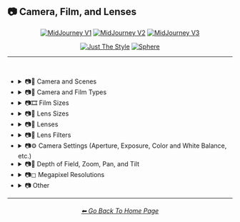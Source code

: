<h2>📷 Camera, Film, and Lenses</h2>

<div align="center">

[<img src="https://github.com/willwulfken/MidJourney-Styles-and-Keywords-Reference-Light/blob/main/Images/Repo_Parts/WEBP/Buttons/Version_Buttons/button_version_MJV1_inactive.webp?raw=true" alt="MidJourney V1" height="64" />](https://github.com/willwulfken/MidJourney-Styles-and-Keywords-Reference-Light/blob/main/Pages/MJ_V1/Style_Pages/Sphere/Camera.md)
[<img src="https://github.com/willwulfken/MidJourney-Styles-and-Keywords-Reference-Light/blob/main/Images/Repo_Parts/WEBP/Buttons/Version_Buttons/button_version_MJV2_inactive.webp?raw=true" alt="MidJourney V2" height="64" />](https://github.com/willwulfken/MidJourney-Styles-and-Keywords-Reference-Light/blob/main/Pages/MJ_V2/Style_Pages/Sphere/Camera.md)
[<img src="https://github.com/willwulfken/MidJourney-Styles-and-Keywords-Reference-Light/blob/main/Images/Repo_Parts/WEBP/Buttons/Version_Buttons/button_version_MJV3_active.webp?raw=true" alt="MidJourney V3" height="64" />](https://github.com/willwulfken/MidJourney-Styles-and-Keywords-Reference-Light/blob/main/Pages/MJ_V3/Style_Pages/Sphere/Camera.md)

[<img src="https://github.com/willwulfken/MidJourney-Styles-and-Keywords-Reference-Light/blob/main/Images/Repo_Parts/WEBP/Buttons/Image_Type_Buttons/button_just_the_style_inactive.webp?raw=true" alt="Just The Style" width="140.5" />](https://github.com/willwulfken/MidJourney-Styles-and-Keywords-Reference-Light/blob/main/Pages/MJ_V3/Style_Pages/Just_The_Style/Camera.md)
[<img src="https://github.com/willwulfken/MidJourney-Styles-and-Keywords-Reference-Light/blob/main/Images/Repo_Parts/WEBP/Buttons/Image_Type_Buttons/button_sphere_active.webp?raw=true" alt="Sphere" width="140.5" />](https://github.com/willwulfken/MidJourney-Styles-and-Keywords-Reference-Light/blob/main/Pages/MJ_V3/Style_Pages/Sphere/Camera.md)

</div>

<hr>
<br>


- <details><summary>📷🌇 Camera and Scenes</summary><p><div align="center">

	| Scene |
	| :-: |
	| <img src="https://github.com/willwulfken/MidJourney-Styles-and-Keywords-Reference-Light/blob/main/Images/MJ_V3/MidJourney_Styles_(sphere)/Wave_13/sphere_Scene.webp?raw=true" width="256" /> |
	
	<br>

	| Photography | Filmic | Cinematic |
	| :-: | :-: | :-: |
	| <img src="https://github.com/willwulfken/MidJourney-Styles-and-Keywords-Reference-Light/blob/main/Images/MJ_V3/MidJourney_Styles_(sphere)/Camera/sphere_Photography.webp?raw=true" width="256" /> | <img src="https://github.com/willwulfken/MidJourney-Styles-and-Keywords-Reference-Light/blob/main/Images/MJ_V3/MidJourney_Styles_(sphere)/Camera/sphere_Filmic.webp?raw=true" width="256" /> | <img src="https://github.com/willwulfken/MidJourney-Styles-and-Keywords-Reference-Light/blob/main/Images/MJ_V3/MidJourney_Styles_(sphere)/Camera/sphere_Cinematic.webp?raw=true" width="256" /> | 
	
	<br>
	
	| Dramatic | Glamor Shot |
	| :-: | :-: |
	| <img src="https://github.com/willwulfken/MidJourney-Styles-and-Keywords-Reference-Light/blob/main/Images/MJ_V3/MidJourney_Styles_(sphere)/Camera/sphere_Dramatic.webp?raw=true" width="256" /> | <img src="https://github.com/willwulfken/MidJourney-Styles-and-Keywords-Reference-Light/blob/main/Images/MJ_V3/MidJourney_Styles_(sphere)/Camera/sphere_Glamor_Shot.webp?raw=true" width="256" /> |

	<br>

	| Golden Hour | Blue Hour |
	| :-: | :-: |
	| <img src="https://github.com/willwulfken/MidJourney-Styles-and-Keywords-Reference-Light/blob/main/Images/MJ_V3/MidJourney_Styles_(sphere)/Camera/sphere_Golden_Hour.webp?raw=true" width="256" /> | <img src="https://github.com/willwulfken/MidJourney-Styles-and-Keywords-Reference-Light/blob/main/Images/MJ_V3/MidJourney_Styles_(sphere)/Wave_12/sphere_Blue_Hour.webp?raw=true" width="256" /> |
	
	<br>
	
	| Award Winning Photography | Establishing Shot | Nightography |
	| :-: | :-: | :-: |
	| <img src="https://github.com/willwulfken/MidJourney-Styles-and-Keywords-Reference-Light/blob/main/Images/MJ_V3/MidJourney_Styles_(sphere)/Wave_9/sphere_Award_Winning_Photography.webp?raw=true" width="256" /> | <img src="https://github.com/willwulfken/MidJourney-Styles-and-Keywords-Reference-Light/blob/main/Images/MJ_V3/MidJourney_Styles_(sphere)/Wave_10/sphere_Establishing_Shot.webp?raw=true" width="256" /> | <img src="https://github.com/willwulfken/MidJourney-Styles-and-Keywords-Reference-Light/blob/main/Images/MJ_V3/MidJourney_Styles_(sphere)/Wave_10/sphere_Nightography.webp?raw=true" width="256" /> |

	<br>

	| Photoshoot | Portrait | Cinematic Haze |
	| :-: | :-: | :-: |
	| <img src="https://github.com/willwulfken/MidJourney-Styles-and-Keywords-Reference-Light/blob/main/Images/MJ_V3/MidJourney_Styles_(sphere)/Camera/sphere_Photoshoot.webp?raw=true" width="256" /> | <img src="https://github.com/willwulfken/MidJourney-Styles-and-Keywords-Reference-Light/blob/main/Images/MJ_V3/MidJourney_Styles_(sphere)/Camera/sphere_Portrait.webp?raw=true" width="256" /> | <img src="https://github.com/willwulfken/MidJourney-Styles-and-Keywords-Reference-Light/blob/main/Images/MJ_V3/MidJourney_Styles_(sphere)/Wave_11/sphere_Cinematic_Haze.webp?raw=true" width="256" /> |

	<br>
	
	| Subject |
	| :-: |
	| <img src="https://github.com/willwulfken/MidJourney-Styles-and-Keywords-Reference-Light/blob/main/Images/MJ_V3/MidJourney_Styles_(sphere)/Wave_14/sphere_Subject.webp?raw=true" width="256" /> |
	
	<br>
	
	| Pose | Gesture | Profile |
	| :-: | :-: | :-: |
	| <img src="https://github.com/willwulfken/MidJourney-Styles-and-Keywords-Reference-Light/blob/main/Images/MJ_V3/MidJourney_Styles_(sphere)/Wave_14/sphere_Pose.webp?raw=true" width="256" /> | <img src="https://github.com/willwulfken/MidJourney-Styles-and-Keywords-Reference-Light/blob/main/Images/MJ_V3/MidJourney_Styles_(sphere)/Wave_14/sphere_Gesture.webp?raw=true" width="256" /> | <img src="https://github.com/willwulfken/MidJourney-Styles-and-Keywords-Reference-Light/blob/main/Images/MJ_V3/MidJourney_Styles_(sphere)/Wave_14/sphere_Profile.webp?raw=true" width="256" /> |

	<br>
	
	| High-Speed Photograph | Time-Lapse | Motion Capture |
	| :-: | :-: | :-: |
	| <img src="https://github.com/willwulfken/MidJourney-Styles-and-Keywords-Reference-Light/blob/main/Images/MJ_V3/MidJourney_Styles_(sphere)/Camera/sphere_High-Speed_Photograph.webp?raw=true" width="256" /> | <img src="https://github.com/willwulfken/MidJourney-Styles-and-Keywords-Reference-Light/blob/main/Images/MJ_V3/MidJourney_Styles_(sphere)/Camera/sphere_Time-Lapse.webp?raw=true" width="256" /> | <img src="https://github.com/willwulfken/MidJourney-Styles-and-Keywords-Reference-Light/blob/main/Images/MJ_V3/MidJourney_Styles_(sphere)/Camera/sphere_Motion_Capture.webp?raw=true" width="256" /> |

	<br>
	
	| Claymation | Video Frame Capture |
	| :-: | :-: |
	| <img src="https://github.com/willwulfken/MidJourney-Styles-and-Keywords-Reference-Light/blob/main/Images/MJ_V3/MidJourney_Styles_(sphere)/Wave_9/sphere_Claymation.webp?raw=true" width="256" /> | <img src="https://github.com/willwulfken/MidJourney-Styles-and-Keywords-Reference-Light/blob/main/Images/MJ_V3/MidJourney_Styles_(sphere)/Wave_10/sphere_Video_Frame_Capture.webp?raw=true" width="256" /> |

	<br>

	| Stop Motion | Stop-motion Animation Frame |
	| :-: | :-: |
	| <img src="https://github.com/willwulfken/MidJourney-Styles-and-Keywords-Reference-Light/blob/main/Images/MJ_V3/MidJourney_Styles_(sphere)/Miscellaneous/sphere_Stop_Motion.webp?raw=true" width="256" /> | <img src="https://github.com/willwulfken/MidJourney-Styles-and-Keywords-Reference-Light/blob/main/Images/MJ_V3/MidJourney_Styles_(sphere)/Wave_10/sphere_Stop-motion_Animation_Frame.webp?raw=true" width="256" /> |

	<br>

	| Color Grading | Bokeh | Film Grain |
	| :-: | :-: | :-: |
	| <img src="https://github.com/willwulfken/MidJourney-Styles-and-Keywords-Reference-Light/blob/main/Images/MJ_V3/MidJourney_Styles_(sphere)/Camera/sphere_Color_Grading.webp?raw=true" width="256" /> | <img src="https://github.com/willwulfken/MidJourney-Styles-and-Keywords-Reference-Light/blob/main/Images/MJ_V3/MidJourney_Styles_(sphere)/Camera/sphere_Bokeh.webp?raw=true" width="256" /> | <img src="https://github.com/willwulfken/MidJourney-Styles-and-Keywords-Reference-Light/blob/main/Images/MJ_V3/MidJourney_Styles_(sphere)/Camera/sphere_Film_Grain.webp?raw=true" width="256" /> |
	
	<br>
	
	| Surveillance | Surveillance Footage |
	| :-: | :-: |
	| <img src="https://github.com/willwulfken/MidJourney-Styles-and-Keywords-Reference-Light/blob/main/Images/MJ_V3/MidJourney_Styles_(sphere)/Wave_12/sphere_Surveillance.webp?raw=true" width="256" /> | <img src="https://github.com/willwulfken/MidJourney-Styles-and-Keywords-Reference-Light/blob/main/Images/MJ_V3/MidJourney_Styles_(sphere)/Wave_12/sphere_Surveillance_Footage.webp?raw=true" width="256" /> |
	
	<br>
	
	| Security Footage | CCTV |
	| :-: | :-: |
	| <img src="https://github.com/willwulfken/MidJourney-Styles-and-Keywords-Reference-Light/blob/main/Images/MJ_V3/MidJourney_Styles_(sphere)/Wave_12/sphere_Security_Footage.webp?raw=true" width="256" /> | <img src="https://github.com/willwulfken/MidJourney-Styles-and-Keywords-Reference-Light/blob/main/Images/MJ_V3/MidJourney_Styles_(sphere)/Wave_12/sphere_CCTV.webp?raw=true" width="256" /> |

	<br>

	| Dashcam-Footage | Satellite Imagery | Paparazzi Photography |
	| :-: | :-: | :-: |
	| <img src="https://github.com/willwulfken/MidJourney-Styles-and-Keywords-Reference-Light/blob/main/Images/MJ_V3/MidJourney_Styles_(sphere)/Camera/sphere_Dashcam-Footage.webp?raw=true" width="256" /> | <img src="https://github.com/willwulfken/MidJourney-Styles-and-Keywords-Reference-Light/blob/main/Images/MJ_V3/MidJourney_Styles_(sphere)/Camera/sphere_Satellite_Imagery.webp?raw=true" width="256" /> | <img src="https://github.com/willwulfken/MidJourney-Styles-and-Keywords-Reference-Light/blob/main/Images/MJ_V3/MidJourney_Styles_(sphere)/Camera/sphere_Paparazzi_Photography.webp?raw=true" width="256" /> |
	
	<br>

	| Underwater Photography | Wildlife Photography | National Geographic Photo |
	| :-: | :-: | :-: |
	| <img src="https://github.com/willwulfken/MidJourney-Styles-and-Keywords-Reference-Light/blob/main/Images/MJ_V3/MidJourney_Styles_(sphere)/Wave_9/sphere_Underwater_Photography.webp?raw=true" width="256" /> | <img src="https://github.com/willwulfken/MidJourney-Styles-and-Keywords-Reference-Light/blob/main/Images/MJ_V3/MidJourney_Styles_(sphere)/Camera/sphere_Wildlife_Photography.webp?raw=true" width="256" /> | <img src="https://github.com/willwulfken/MidJourney-Styles-and-Keywords-Reference-Light/blob/main/Images/MJ_V3/MidJourney_Styles_(sphere)/Camera/sphere_National_Geographic_Photo.webp?raw=true" width="256" /> |

	<br>
	
	| Editorial Photography | Associated Press Photo | Photojournalism |
	| :-: | :-: | :-: |
	| <img src="https://github.com/willwulfken/MidJourney-Styles-and-Keywords-Reference-Light/blob/main/Images/MJ_V3/MidJourney_Styles_(sphere)/Camera/sphere_Editorial_Photography.webp?raw=true" width="256" /> | <img src="https://github.com/willwulfken/MidJourney-Styles-and-Keywords-Reference-Light/blob/main/Images/MJ_V3/MidJourney_Styles_(sphere)/Camera/sphere_Associated_Press_Photo.webp?raw=true" width="256" /> | <img src="https://github.com/willwulfken/MidJourney-Styles-and-Keywords-Reference-Light/blob/main/Images/MJ_V3/MidJourney_Styles_(sphere)/Camera/sphere_Photojournalism.webp?raw=true" width="256" /> |

	<br>

	| Action Scene | War Photography |
	| :-: | :-: |
	| <img src="https://github.com/willwulfken/MidJourney-Styles-and-Keywords-Reference-Light/blob/main/Images/MJ_V3/MidJourney_Styles_(sphere)/Wave_9/sphere_Action_Scene.webp?raw=true" width="256" /> | <img src="https://github.com/willwulfken/MidJourney-Styles-and-Keywords-Reference-Light/blob/main/Images/MJ_V3/MidJourney_Styles_(sphere)/Camera/sphere_War_Photography.webp?raw=true" width="256" /> |

	</div></p></details>


- <details><summary>📷🌇 Camera and Film Types</summary><p><div align="center">

	| Camcorder Effect | DSLR | Night Vision |
	| :-: | :-: | :-: |
	| <img src="https://github.com/willwulfken/MidJourney-Styles-and-Keywords-Reference-Light/blob/main/Images/MJ_V3/MidJourney_Styles_(sphere)/Camera/sphere_Camcorder_Effect.webp?raw=true" width="256" /> | <img src="https://github.com/willwulfken/MidJourney-Styles-and-Keywords-Reference-Light/blob/main/Images/MJ_V3/MidJourney_Styles_(sphere)/Camera/sphere_DSLR.webp?raw=true" width="256" /> | <img src="https://github.com/willwulfken/MidJourney-Styles-and-Keywords-Reference-Light/blob/main/Images/MJ_V3/MidJourney_Styles_(sphere)/Camera/sphere_Night_Vision.webp?raw=true" width="256" /> |
	
	<br>

	| Drone Photography | GoPro Video | Unregistered Hypercam 2 |
	| :-: | :-: | :-: |
	| <img src="https://github.com/willwulfken/MidJourney-Styles-and-Keywords-Reference-Light/blob/main/Images/MJ_V3/MidJourney_Styles_(sphere)/Wave_9/sphere_Drone_Photography.webp?raw=true" width="256" /> | <img src="https://github.com/willwulfken/MidJourney-Styles-and-Keywords-Reference-Light/blob/main/Images/MJ_V3/MidJourney_Styles_(sphere)/Wave_9/sphere_GoPro_Video.webp?raw=true" width="256" /> | <img src="https://github.com/willwulfken/MidJourney-Styles-and-Keywords-Reference-Light/blob/main/Images/MJ_V3/MidJourney_Styles_(sphere)/Wave_11/sphere_Unregistered_Hypercam_2.webp?raw=true" width="256" /> |

	<br>
	
	| Hyperspectral Imaging | Multispectral Imaging | Schlieren |
	| :-: | :-: | :-: |
	| <img src="https://github.com/willwulfken/MidJourney-Styles-and-Keywords-Reference-Light/blob/main/Images/MJ_V3/MidJourney_Styles_(sphere)/Camera/sphere_Hyperspectral_Imaging.webp?raw=true" width="256" /> | <img src="https://github.com/willwulfken/MidJourney-Styles-and-Keywords-Reference-Light/blob/main/Images/MJ_V3/MidJourney_Styles_(sphere)/Camera/sphere_Multispectral_Imaging.webp?raw=true" width="256" /> | <img src="https://github.com/willwulfken/MidJourney-Styles-and-Keywords-Reference-Light/blob/main/Images/MJ_V3/MidJourney_Styles_(sphere)/Camera/sphere_Schlieren.webp?raw=true" width="256" /> |
	
	<br>
	
	| Disposable Camera | Disposable Camera Photo |
	| :-: | :-: |
	| <img src="https://github.com/willwulfken/MidJourney-Styles-and-Keywords-Reference-Light/blob/main/Images/MJ_V3/MidJourney_Styles_(sphere)/Wave_12/sphere_Disposable_Camera.webp?raw=true" width="256" /> | <img src="https://github.com/willwulfken/MidJourney-Styles-and-Keywords-Reference-Light/blob/main/Images/MJ_V3/MidJourney_Styles_(sphere)/Wave_12/sphere_Disposable_Camera_Photo.webp?raw=true" width="256" /> |

	<br>
	
	| Polaroid |
	| :-: |
	| <img src="https://github.com/willwulfken/MidJourney-Styles-and-Keywords-Reference-Light/blob/main/Images/MJ_V3/MidJourney_Styles_(sphere)/Camera/sphere_Polaroid.webp?raw=true" width="256" /> |
	
	<br>
	
	| Ektachrome | Fujifilm Superia | Instax |
	| :-: | :-: | :-: |
	| <img src="https://github.com/willwulfken/MidJourney-Styles-and-Keywords-Reference-Light/blob/main/Images/MJ_V3/MidJourney_Styles_(sphere)/Camera/sphere_Ektachrome.webp?raw=true" width="256" /> | <img src="https://github.com/willwulfken/MidJourney-Styles-and-Keywords-Reference-Light/blob/main/Images/MJ_V3/MidJourney_Styles_(sphere)/Camera/sphere_Fujifilm_Superia.webp?raw=true" width="256" /> | <img src="https://github.com/willwulfken/MidJourney-Styles-and-Keywords-Reference-Light/blob/main/Images/MJ_V3/MidJourney_Styles_(sphere)/Camera/sphere_Instax.webp?raw=true" width="256" /> |

	<br>
	
	| Kodak Ektar | Kodak Gold 200 | Kodak Portra |
	| :-: | :-: | :-: |
	| <img src="https://github.com/willwulfken/MidJourney-Styles-and-Keywords-Reference-Light/blob/main/Images/MJ_V3/MidJourney_Styles_(sphere)/Camera/sphere_Kodak_Ektar.webp?raw=true" width="256" /> | <img src="https://github.com/willwulfken/MidJourney-Styles-and-Keywords-Reference-Light/blob/main/Images/MJ_V3/MidJourney_Styles_(sphere)/Camera/sphere_Kodak_Gold_200.webp?raw=true" width="256" /> | <img src="https://github.com/willwulfken/MidJourney-Styles-and-Keywords-Reference-Light/blob/main/Images/MJ_V3/MidJourney_Styles_(sphere)/Camera/sphere_Kodak_Portra.webp?raw=true" width="256" /> |
	
	<br>
	
	| Nikon D750 | Provia | Velvia |
	| :-: | :-: | :-: |
	| <img src="https://github.com/willwulfken/MidJourney-Styles-and-Keywords-Reference-Light/blob/main/Images/MJ_V3/MidJourney_Styles_(sphere)/Camera/sphere_Nikon_D750.webp?raw=true" width="256" /> | <img src="https://github.com/willwulfken/MidJourney-Styles-and-Keywords-Reference-Light/blob/main/Images/MJ_V3/MidJourney_Styles_(sphere)/Camera/sphere_Provia.webp?raw=true" width="256" /> | <img src="https://github.com/willwulfken/MidJourney-Styles-and-Keywords-Reference-Light/blob/main/Images/MJ_V3/MidJourney_Styles_(sphere)/Camera/sphere_Velvia.webp?raw=true" width="256" /> |
	
	<br>
	
	| Lomo | Pinhole Photography | CinemaScope |
	| :-: | :-: | :-: |
	| <img src="https://github.com/willwulfken/MidJourney-Styles-and-Keywords-Reference-Light/blob/main/Images/MJ_V3/MidJourney_Styles_(sphere)/Camera/sphere_Lomo.webp?raw=true" width="256" /> | <img src="https://github.com/willwulfken/MidJourney-Styles-and-Keywords-Reference-Light/blob/main/Images/MJ_V3/MidJourney_Styles_(sphere)/Camera/sphere_Pinhole_Photography.webp?raw=true" width="256" /> | <img src="https://github.com/willwulfken/MidJourney-Styles-and-Keywords-Reference-Light/blob/main/Images/MJ_V3/MidJourney_Styles_(sphere)/Camera/sphere_CinemaScope.webp?raw=true" width="256" /> |

	<br>
	
	| Tri-X 400 TX | Ilford HP5 | Photogram |
	| :-: | :-: | :-: |
	| <img src="https://github.com/willwulfken/MidJourney-Styles-and-Keywords-Reference-Light/blob/main/Images/MJ_V3/MidJourney_Styles_(sphere)/Camera/sphere_Tri-X_400_TX.webp?raw=true" width="256" /> | <img src="https://github.com/willwulfken/MidJourney-Styles-and-Keywords-Reference-Light/blob/main/Images/MJ_V3/MidJourney_Styles_(sphere)/Camera/sphere_Ilford_HP5.webp?raw=true" width="256" /> | <img src="https://github.com/willwulfken/MidJourney-Styles-and-Keywords-Reference-Light/blob/main/Images/MJ_V3/MidJourney_Styles_(sphere)/Camera/sphere_Photogram.webp?raw=true" width="256" /> |
	
	<br>

	| VistaVision | Technirama |
	| :-: | :-: |
	| <img src="https://github.com/willwulfken/MidJourney-Styles-and-Keywords-Reference-Light/blob/main/Images/MJ_V3/MidJourney_Styles_(sphere)/Camera/sphere_VistaVision.webp?raw=true" width="256" /> | <img src="https://github.com/willwulfken/MidJourney-Styles-and-Keywords-Reference-Light/blob/main/Images/MJ_V3/MidJourney_Styles_(sphere)/Camera/sphere_Technirama.webp?raw=true" width="256" /> |

	<br>

	| Techniscope | Super-35 |
	| :-: | :-: |
	| <img src="https://github.com/willwulfken/MidJourney-Styles-and-Keywords-Reference-Light/blob/main/Images/MJ_V3/MidJourney_Styles_(sphere)/Camera/sphere_Techniscope.webp?raw=true" width="256" /> | <img src="https://github.com/willwulfken/MidJourney-Styles-and-Keywords-Reference-Light/blob/main/Images/MJ_V3/MidJourney_Styles_(sphere)/Camera/sphere_Super-35.webp?raw=true" width="256" /> |

	<br>

	| Panavision | Super-Panavision-70 |
	| :-: | :-: |
	| <img src="https://github.com/willwulfken/MidJourney-Styles-and-Keywords-Reference-Light/blob/main/Images/MJ_V3/MidJourney_Styles_(sphere)/Camera/sphere_Panavision.webp?raw=true" width="256" /> | <img src="https://github.com/willwulfken/MidJourney-Styles-and-Keywords-Reference-Light/blob/main/Images/MJ_V3/MidJourney_Styles_(sphere)/Camera/sphere_Super-Panavision-70.webp?raw=true" width="256" /> |

	<br>

	| Cinerama | Kinopanorama | Cinemiracle |
	| :-: | :-: | :-: |
	| <img src="https://github.com/willwulfken/MidJourney-Styles-and-Keywords-Reference-Light/blob/main/Images/MJ_V3/MidJourney_Styles_(sphere)/Camera/sphere_Cinerama.webp?raw=true" width="256" /> | <img src="https://github.com/willwulfken/MidJourney-Styles-and-Keywords-Reference-Light/blob/main/Images/MJ_V3/MidJourney_Styles_(sphere)/Camera/sphere_Kinopanorama.webp?raw=true" width="256" /> | <img src="https://github.com/willwulfken/MidJourney-Styles-and-Keywords-Reference-Light/blob/main/Images/MJ_V3/MidJourney_Styles_(sphere)/Camera/sphere_Cinemiracle.webp?raw=true" width="256" /> |

	<br>
	
	| Daguerrotype | Ambrotype | Calotype |
	| :-: | :-: | :-: |
	| <img src="https://github.com/willwulfken/MidJourney-Styles-and-Keywords-Reference-Light/blob/main/Images/MJ_V3/MidJourney_Styles_(sphere)/Camera/sphere_Daguerrotype.webp?raw=true" width="256" /> | <img src="https://github.com/willwulfken/MidJourney-Styles-and-Keywords-Reference-Light/blob/main/Images/MJ_V3/MidJourney_Styles_(sphere)/Camera/sphere_Ambrotype.webp?raw=true" width="256" /> | <img src="https://github.com/willwulfken/MidJourney-Styles-and-Keywords-Reference-Light/blob/main/Images/MJ_V3/MidJourney_Styles_(sphere)/Camera/sphere_Calotype.webp?raw=true" width="256" /> |
	
	<br>
	
	| Tintype | Film-Negative |
	| :-: | :-: |
	| <img src="https://github.com/willwulfken/MidJourney-Styles-and-Keywords-Reference-Light/blob/main/Images/MJ_V3/MidJourney_Styles_(sphere)/Camera/sphere_Tintype.webp?raw=true" width="256" /> | <img src="https://github.com/willwulfken/MidJourney-Styles-and-Keywords-Reference-Light/blob/main/Images/MJ_V3/MidJourney_Styles_(sphere)/Wave_11/sphere_Film-Negative.webp?raw=true" width="256" /> |

	<br>
	
	| Full Frame |
	| :-: |
	| <img src="https://github.com/willwulfken/MidJourney-Styles-and-Keywords-Reference-Light/blob/main/Images/MJ_V3/MidJourney_Styles_(sphere)/Wave_10/sphere_Full_Frame.webp?raw=true" width="256" /> |

	</div></p></details>

- <details><summary>📷🎞 Film Sizes</summary><p><div align="center">

    | Shot on 8mm | Shot on 9.5mm |
    | :-: | :-: |
    | <img src="https://github.com/willwulfken/MidJourney-Styles-and-Keywords-Reference-Light/blob/main/Images/MJ_V3/MidJourney_Styles_(sphere)/Camera/sphere_Shot_on_8mm.webp?raw=true" width="256" /> | <img src="https://github.com/willwulfken/MidJourney-Styles-and-Keywords-Reference-Light/blob/main/Images/MJ_V3/MidJourney_Styles_(sphere)/Camera/sphere_Shot_on_9.5mm.webp?raw=true" width="256" /> |

    <br>

    | Shot on 16mm | Shot on 17.5mm | Shot on 28mm |
    | :-: | :-: | :-: |
    | <img src="https://github.com/willwulfken/MidJourney-Styles-and-Keywords-Reference-Light/blob/main/Images/MJ_V3/MidJourney_Styles_(sphere)/Camera/sphere_Shot_on_16mm.webp?raw=true" width="256" /> | <img src="https://github.com/willwulfken/MidJourney-Styles-and-Keywords-Reference-Light/blob/main/Images/MJ_V3/MidJourney_Styles_(sphere)/Camera/sphere_Shot_on_17.5mm.webp?raw=true" width="256" /> | <img src="https://github.com/willwulfken/MidJourney-Styles-and-Keywords-Reference-Light/blob/main/Images/MJ_V3/MidJourney_Styles_(sphere)/Camera/sphere_Shot_on_28mm.webp?raw=true" width="256" /> |

    <br>

    | Shot on 35mm | 35mm | Expired 35mm Film |
    | :-: | :-: | :-: |
    | <img src="https://github.com/willwulfken/MidJourney-Styles-and-Keywords-Reference-Light/blob/main/Images/MJ_V3/MidJourney_Styles_(sphere)/Camera/sphere_Shot_on_35mm.webp?raw=true" width="256" /> | <img src="https://github.com/willwulfken/MidJourney-Styles-and-Keywords-Reference-Light/blob/main/Images/MJ_V3/MidJourney_Styles_(sphere)/Camera/sphere_35mm.webp?raw=true" width="256" /> | <img src="https://github.com/willwulfken/MidJourney-Styles-and-Keywords-Reference-Light/blob/main/Images/MJ_V3/MidJourney_Styles_(sphere)/Wave_10/sphere_Expired_35mm_Film.webp?raw=true" width="256" /> |

    <br>

    | Shot on 65mm | Expired 65mm Film |
    | :-: | :-: |
    | <img src="https://github.com/willwulfken/MidJourney-Styles-and-Keywords-Reference-Light/blob/main/Images/MJ_V3/MidJourney_Styles_(sphere)/Camera/sphere_Shot_on_65mm.webp?raw=true" width="256" /> | <img src="https://github.com/willwulfken/MidJourney-Styles-and-Keywords-Reference-Light/blob/main/Images/MJ_V3/MidJourney_Styles_(sphere)/Wave_10/sphere_Expired_65mm_Film.webp?raw=true" width="256" /> |

	<br>

	| Shot on 70mm | Shot on IMAX 70mm |
	| :-: | :-: |
	| <img src="https://github.com/willwulfken/MidJourney-Styles-and-Keywords-Reference-Light/blob/main/Images/MJ_V3/MidJourney_Styles_(sphere)/Camera/sphere_Shot_on_70mm.webp?raw=true" width="256" /> | <img src="https://github.com/willwulfken/MidJourney-Styles-and-Keywords-Reference-Light/blob/main/Images/MJ_V3/MidJourney_Styles_(sphere)/Camera/sphere_Shot_on_IMAX_70mm.webp?raw=true" width="256" /> |

  </div></p></details>


- <details><summary>📷🥽 Lens Sizes</summary><p><div align="center">

	| 15mm Lens | 35mm Lens | 85mm Lens |
	| :-: | :-: | :-: |
	| <img src="https://github.com/willwulfken/MidJourney-Styles-and-Keywords-Reference-Light/blob/main/Images/MJ_V3/MidJourney_Styles_(sphere)/Wave_10/sphere_15mm_Lens.webp?raw=true" width="256" /> | <img src="https://github.com/willwulfken/MidJourney-Styles-and-Keywords-Reference-Light/blob/main/Images/MJ_V3/MidJourney_Styles_(sphere)/Wave_10/sphere_35mm_Lens.webp?raw=true" width="256" /> | <img src="https://github.com/willwulfken/MidJourney-Styles-and-Keywords-Reference-Light/blob/main/Images/MJ_V3/MidJourney_Styles_(sphere)/Wave_10/sphere_85mm_Lens.webp?raw=true" width="256" /> |
	
	<br>
	
	| 100mm Lens | 200mm Lens |
	| :-: | :-: |
	| <img src="https://github.com/willwulfken/MidJourney-Styles-and-Keywords-Reference-Light/blob/main/Images/MJ_V3/MidJourney_Styles_(sphere)/Wave_10/sphere_100mm_Lens.webp?raw=true" width="256" /> | <img src="https://github.com/willwulfken/MidJourney-Styles-and-Keywords-Reference-Light/blob/main/Images/MJ_V3/MidJourney_Styles_(sphere)/Wave_10/sphere_200mm_Lens.webp?raw=true" width="256" /> |

  </div></p></details>


- <details><summary>📷🔭 Lenses</summary><p><div align="center">

	| Macro | Macro View | Magnification |
	| :-: | :-: | :-: |
	| <img src="https://github.com/willwulfken/MidJourney-Styles-and-Keywords-Reference-Light/blob/main/Images/MJ_V3/MidJourney_Styles_(sphere)/Camera/sphere_Macro.webp?raw=true" width="256" /> | <img src="https://github.com/willwulfken/MidJourney-Styles-and-Keywords-Reference-Light/blob/main/Images/MJ_V3/MidJourney_Styles_(sphere)/Camera/sphere_Macro_View.webp?raw=true" width="256" /> | <img src="https://github.com/willwulfken/MidJourney-Styles-and-Keywords-Reference-Light/blob/main/Images/MJ_V3/MidJourney_Styles_(sphere)/Camera/sphere_Magnification.webp?raw=true" width="256" /> |
	
	<br>

	| 100x Magnification | 200x Magnification |
	| :-: | :-: |
	| <img src="https://github.com/willwulfken/MidJourney-Styles-and-Keywords-Reference-Light/blob/main/Images/MJ_V3/MidJourney_Styles_(sphere)/Wave_10/sphere_100x_Magnification.webp?raw=true" width="256" /> | <img src="https://github.com/willwulfken/MidJourney-Styles-and-Keywords-Reference-Light/blob/main/Images/MJ_V3/MidJourney_Styles_(sphere)/Wave_10/sphere_200x_Magnification.webp?raw=true" width="256" /> |
	
	<br>
	
	| 500x Magnification | 1000x Magnification |
	| :-: | :-: |
	| <img src="https://github.com/willwulfken/MidJourney-Styles-and-Keywords-Reference-Light/blob/main/Images/MJ_V3/MidJourney_Styles_(sphere)/Wave_10/sphere_500x_Magnification.webp?raw=true" width="256" /> | <img src="https://github.com/willwulfken/MidJourney-Styles-and-Keywords-Reference-Light/blob/main/Images/MJ_V3/MidJourney_Styles_(sphere)/Wave_10/sphere_1000x_Magnification.webp?raw=true" width="256" /> |
	
	<br>
	
	| Microscopic | Electron Microscope | Super-Resolution Microscopy |
	| :-: | :-: | :-: |
	| <img src="https://github.com/willwulfken/MidJourney-Styles-and-Keywords-Reference-Light/blob/main/Images/MJ_V3/MidJourney_Styles_(sphere)/Camera/sphere_Microscopic.webp?raw=true" width="256" /> | <img src="https://github.com/willwulfken/MidJourney-Styles-and-Keywords-Reference-Light/blob/main/Images/MJ_V3/MidJourney_Styles_(sphere)/Camera/sphere_Electron_Microscope.webp?raw=true" width="256" /> | <img src="https://github.com/willwulfken/MidJourney-Styles-and-Keywords-Reference-Light/blob/main/Images/MJ_V3/MidJourney_Styles_(sphere)/Camera/sphere_Super-Resolution_Microscopy.webp?raw=true" width="256" /> |
	
	<br>

	| Telescope | Telescopic | Telescope Photography |
	| :-: | :-: | :-: |
	| <img src="https://github.com/willwulfken/MidJourney-Styles-and-Keywords-Reference-Light/blob/main/Images/MJ_V3/MidJourney_Styles_(sphere)/Wave_9/sphere_Telescope.webp?raw=true" width="256" /> | <img src="https://github.com/willwulfken/MidJourney-Styles-and-Keywords-Reference-Light/blob/main/Images/MJ_V3/MidJourney_Styles_(sphere)/Wave_9/sphere_Telescopic.webp?raw=true" width="256" /> | <img src="https://github.com/willwulfken/MidJourney-Styles-and-Keywords-Reference-Light/blob/main/Images/MJ_V3/MidJourney_Styles_(sphere)/Wave_9/sphere_Telescope_Photography.webp?raw=true" width="256" /> |

	<br>
	
	| Telephoto | Panorama | 360 Panorama |
	| :-: | :-: | :-: |
	| <img src="https://github.com/willwulfken/MidJourney-Styles-and-Keywords-Reference-Light/blob/main/Images/MJ_V3/MidJourney_Styles_(sphere)/Camera/sphere_Telephoto.webp?raw=true" width="256" /> | <img src="https://github.com/willwulfken/MidJourney-Styles-and-Keywords-Reference-Light/blob/main/Images/MJ_V3/MidJourney_Styles_(sphere)/Camera/sphere_Panorama.webp?raw=true" width="256" /> | <img src="https://github.com/willwulfken/MidJourney-Styles-and-Keywords-Reference-Light/blob/main/Images/MJ_V3/MidJourney_Styles_(sphere)/Camera/sphere_360_Panorama.webp?raw=true" width="256" /> |
	
	<br>
	
	| Wide Angle | Ultra-Wide Angle | 360 Angle |
	| :-: | :-: | :-: |
	| <img src="https://github.com/willwulfken/MidJourney-Styles-and-Keywords-Reference-Light/blob/main/Images/MJ_V3/MidJourney_Styles_(sphere)/Camera/sphere_Wide_Angle.webp?raw=true" width="256" /> | <img src="https://github.com/willwulfken/MidJourney-Styles-and-Keywords-Reference-Light/blob/main/Images/MJ_V3/MidJourney_Styles_(sphere)/Camera/sphere_Ultra-Wide_Angle.webp?raw=true" width="256" /> | <img src="https://github.com/willwulfken/MidJourney-Styles-and-Keywords-Reference-Light/blob/main/Images/MJ_V3/MidJourney_Styles_(sphere)/Camera/sphere_360_Angle.webp?raw=true" width="256" /> |

	<br>

	| Fisheye Lens | Fisheye Lens Effect | Lens Distortion |
	| :-: | :-: | :-: |
	| <img src="https://github.com/willwulfken/MidJourney-Styles-and-Keywords-Reference-Light/blob/main/Images/MJ_V3/MidJourney_Styles_(sphere)/Camera/sphere_Fisheye_Lens.webp?raw=true" width="256" /> | <img src="https://github.com/willwulfken/MidJourney-Styles-and-Keywords-Reference-Light/blob/main/Images/MJ_V3/MidJourney_Styles_(sphere)/Camera/sphere_Fisheye_Lens_Effect.webp?raw=true" width="256" /> | <img src="https://github.com/willwulfken/MidJourney-Styles-and-Keywords-Reference-Light/blob/main/Images/MJ_V3/MidJourney_Styles_(sphere)/Camera/sphere_Lens_Distortion.webp?raw=true" width="256" /> |

	</div></p></details>


- <details><summary>📷🧫 Lens Filters</summary><p><div align="center">

	| Color-Gel | Filter |
	| :-: | :-: |
	| <img src="https://github.com/willwulfken/MidJourney-Styles-and-Keywords-Reference-Light/blob/main/Images/MJ_V3/MidJourney_Styles_(sphere)/Wave_11/sphere_Color-Gel.webp?raw=true" width="256" /> | <img src="https://github.com/willwulfken/MidJourney-Styles-and-Keywords-Reference-Light/blob/main/Images/MJ_V3/MidJourney_Styles_(sphere)/Wave_13/sphere_Filter.webp?raw=true" width="256" /> |
	
	<br>

	| Photographic-Filter | Diffusion-Filter |
	| :-: | :-: |
	| <img src="https://github.com/willwulfken/MidJourney-Styles-and-Keywords-Reference-Light/blob/main/Images/MJ_V3/MidJourney_Styles_(sphere)/Wave_10/sphere_Photographic-Filter.webp?raw=true" width="256" /> | <img src="https://github.com/willwulfken/MidJourney-Styles-and-Keywords-Reference-Light/blob/main/Images/MJ_V3/MidJourney_Styles_(sphere)/Wave_10/sphere_Diffusion-Filter.webp?raw=true" width="256" /> |
	
	<br>
	
	| Dichroic-Filter | UV-Filter |
	| :-: | :-: |
	| <img src="https://github.com/willwulfken/MidJourney-Styles-and-Keywords-Reference-Light/blob/main/Images/MJ_V3/MidJourney_Styles_(sphere)/Wave_10/sphere_Dichroic-Filter.webp?raw=true" width="256" /> | <img src="https://github.com/willwulfken/MidJourney-Styles-and-Keywords-Reference-Light/blob/main/Images/MJ_V3/MidJourney_Styles_(sphere)/Wave_10/sphere_UV-Filter.webp?raw=true" width="256" /> |
	
	<br>
	
	| Polarization-Filter | Polarizer |
	| :-: | :-: |
	| <img src="https://github.com/willwulfken/MidJourney-Styles-and-Keywords-Reference-Light/blob/main/Images/MJ_V3/MidJourney_Styles_(sphere)/Wave_10/sphere_Polarization-Filter.webp?raw=true" width="256" /> | <img src="https://github.com/willwulfken/MidJourney-Styles-and-Keywords-Reference-Light/blob/main/Images/MJ_V3/MidJourney_Styles_(sphere)/Wave_10/sphere_Polarizer.webp?raw=true" width="256" /> |
	
	<br>
	
	| Infrared-Filter | Infrared-Cut-Off-Filter |
	| :-: | :-: |
	| <img src="https://github.com/willwulfken/MidJourney-Styles-and-Keywords-Reference-Light/blob/main/Images/MJ_V3/MidJourney_Styles_(sphere)/Wave_10/sphere_Infrared-Filter.webp?raw=true" width="256" /> | <img src="https://github.com/willwulfken/MidJourney-Styles-and-Keywords-Reference-Light/blob/main/Images/MJ_V3/MidJourney_Styles_(sphere)/Wave_10/sphere_Infrared-Cut-Off-Filter.webp?raw=true" width="256" /> |

	<br>
	
	| Neutral-Density-Filter | ND-Filter |
	| :-: | :-: |
	| <img src="https://github.com/willwulfken/MidJourney-Styles-and-Keywords-Reference-Light/blob/main/Images/MJ_V3/MidJourney_Styles_(sphere)/Wave_11/sphere_Neutral-Density-Filter.webp?raw=true" width="256" /> | <img src="https://github.com/willwulfken/MidJourney-Styles-and-Keywords-Reference-Light/blob/main/Images/MJ_V3/MidJourney_Styles_(sphere)/Wave_11/sphere_ND-Filter.webp?raw=true" width="256" /> |
	
	<br>
	
	| Graduated-Neutral-Density-Filter | GND-Filter |
	| :-: | :-: |
	| <img src="https://github.com/willwulfken/MidJourney-Styles-and-Keywords-Reference-Light/blob/main/Images/MJ_V3/MidJourney_Styles_(sphere)/Wave_11/sphere_Graduated-Neutral-Density-Filter.webp?raw=true" width="256" /> | <img src="https://github.com/willwulfken/MidJourney-Styles-and-Keywords-Reference-Light/blob/main/Images/MJ_V3/MidJourney_Styles_(sphere)/Wave_11/sphere_GND-Filter.webp?raw=true" width="256" /> |
	
	<br>
	
	| Astronomical-Filter | Cokin-Filter |
	| :-: | :-: |
	| <img src="https://github.com/willwulfken/MidJourney-Styles-and-Keywords-Reference-Light/blob/main/Images/MJ_V3/MidJourney_Styles_(sphere)/Wave_11/sphere_Astronomical-Filter.webp?raw=true" width="256" /> | <img src="https://github.com/willwulfken/MidJourney-Styles-and-Keywords-Reference-Light/blob/main/Images/MJ_V3/MidJourney_Styles_(sphere)/Wave_11/sphere_Cokin-Filter.webp?raw=true" width="256" /> |

  </div></p></details>


- <details><summary>📷⚙ Camera Settings (Aperture, Exposure, Color and White Balance, etc.)</summary><p><div align="center">

	| Exposure | Short Exposure | Long Exposure |
	| :-: | :-: | :-: |
	| <img src="https://github.com/willwulfken/MidJourney-Styles-and-Keywords-Reference-Light/blob/main/Images/MJ_V3/MidJourney_Styles_(sphere)/Camera/sphere_Exposure.webp?raw=true" width="256" /> | <img src="https://github.com/willwulfken/MidJourney-Styles-and-Keywords-Reference-Light/blob/main/Images/MJ_V3/MidJourney_Styles_(sphere)/Camera/sphere_Short_Exposure.webp?raw=true" width="256" /> | <img src="https://github.com/willwulfken/MidJourney-Styles-and-Keywords-Reference-Light/blob/main/Images/MJ_V3/MidJourney_Styles_(sphere)/Camera/sphere_Long_Exposure.webp?raw=true" width="256" /> | 
	
	<br>
	
	| Double-Exposure | Shutter Speed 1/1000 | Shutter Speed 1/2 |
	| :-: | :-: | :-: |
	| <img src="https://github.com/willwulfken/MidJourney-Styles-and-Keywords-Reference-Light/blob/main/Images/MJ_V3/MidJourney_Styles_(sphere)/Camera/sphere_Double-Exposure.webp?raw=true" width="256" /> | <img src="https://github.com/willwulfken/MidJourney-Styles-and-Keywords-Reference-Light/blob/main/Images/MJ_V3/MidJourney_Styles_(sphere)/Camera/sphere_Shutter_Speed_11000.webp?raw=true" width="256" /> | <img src="https://github.com/willwulfken/MidJourney-Styles-and-Keywords-Reference-Light/blob/main/Images/MJ_V3/MidJourney_Styles_(sphere)/Camera/sphere_Shutter_Speed_12.webp?raw=true" width="256" /> | 

	<br>
	
	| Aperture | F/2.8 | F/22 |
	| :-: | :-: | :-: |
	| <img src="https://github.com/willwulfken/MidJourney-Styles-and-Keywords-Reference-Light/blob/main/Images/MJ_V3/MidJourney_Styles_(sphere)/Wave_13/sphere_Aperture.webp?raw=true" width="256" /> | <img src="https://github.com/willwulfken/MidJourney-Styles-and-Keywords-Reference-Light/blob/main/Images/MJ_V3/MidJourney_Styles_(sphere)/Camera/sphere_F2.8.webp?raw=true" width="256" /> | <img src="https://github.com/willwulfken/MidJourney-Styles-and-Keywords-Reference-Light/blob/main/Images/MJ_V3/MidJourney_Styles_(sphere)/Camera/sphere_F22.webp?raw=true" width="256" /> | 

	<br>
	
	| Gamma | White Balance |
	| :-: | :-: |
	| <img src="https://github.com/willwulfken/MidJourney-Styles-and-Keywords-Reference-Light/blob/main/Images/MJ_V3/MidJourney_Styles_(sphere)/Camera/sphere_Gamma.webp?raw=true" width="256" /> | <img src="https://github.com/willwulfken/MidJourney-Styles-and-Keywords-Reference-Light/blob/main/Images/MJ_V3/MidJourney_Styles_(sphere)/Camera/sphere_White_Balance.webp?raw=true" width="256" /> |

	</div></p></details>


- <details><summary>📷🔎 Depth of Field, Zoom, Pan, and Tilt</summary><p><div align="center">

	| Depth | Depth of Field | DOF |
	| :-: | :-: | :-: |
	| <img src="https://github.com/willwulfken/MidJourney-Styles-and-Keywords-Reference-Light/blob/main/Images/MJ_V3/MidJourney_Styles_(sphere)/Miscellaneous/sphere_Depth.webp?raw=true" width="256" /> | <img src="https://github.com/willwulfken/MidJourney-Styles-and-Keywords-Reference-Light/blob/main/Images/MJ_V3/MidJourney_Styles_(sphere)/Camera/sphere_Depth_of_Field.webp?raw=true" width="256" /> | <img src="https://github.com/willwulfken/MidJourney-Styles-and-Keywords-Reference-Light/blob/main/Images/MJ_V3/MidJourney_Styles_(sphere)/Camera/sphere_DOF.webp?raw=true" width="256" /> |
	
	<br>
	
	| Zoom | Dolly Zoom |
	| :-: | :-: |
	| <img src="https://github.com/willwulfken/MidJourney-Styles-and-Keywords-Reference-Light/blob/main/Images/MJ_V3/MidJourney_Styles_(sphere)/Camera/sphere_Zoom.webp?raw=true" width="256" /> | <img src="https://github.com/willwulfken/MidJourney-Styles-and-Keywords-Reference-Light/blob/main/Images/MJ_V3/MidJourney_Styles_(sphere)/Camera/sphere_Dolly_Zoom.webp?raw=true" width="256" /> |
	
	<br>

	| Horizon Line | Vantage Point | Vanishing Point |
	| :-: | :-: | :-: |
	| <img src="https://github.com/willwulfken/MidJourney-Styles-and-Keywords-Reference-Light/blob/main/Images/MJ_V3/MidJourney_Styles_(sphere)/Camera/sphere_Horizon_Line.webp?raw=true" width="256" /> | <img src="https://github.com/willwulfken/MidJourney-Styles-and-Keywords-Reference-Light/blob/main/Images/MJ_V3/MidJourney_Styles_(sphere)/Camera/sphere_Vantage_Point.webp?raw=true" width="256" /> | <img src="https://github.com/willwulfken/MidJourney-Styles-and-Keywords-Reference-Light/blob/main/Images/MJ_V3/MidJourney_Styles_(sphere)/Camera/sphere_Vanishing_Point.webp?raw=true" width="256" /> |

	<br>

	| Pan | Tilt |
	| :-: | :-: |
	| <img src="https://github.com/willwulfken/MidJourney-Styles-and-Keywords-Reference-Light/blob/main/Images/MJ_V3/MidJourney_Styles_(sphere)/Wave_11/sphere_Pan.webp?raw=true" width="256" /> | <img src="https://github.com/willwulfken/MidJourney-Styles-and-Keywords-Reference-Light/blob/main/Images/MJ_V3/MidJourney_Styles_(sphere)/Wave_11/sphere_Tilt.webp?raw=true" width="256" /> |

	<br>
	
	| Focal Point | Soft-Focus |
	| :-: | :-: |
	| <img src="https://github.com/willwulfken/MidJourney-Styles-and-Keywords-Reference-Light/blob/main/Images/MJ_V3/MidJourney_Styles_(sphere)/Wave_14/sphere_Focal_Point.webp?raw=true" width="256" /> | <img src="https://github.com/willwulfken/MidJourney-Styles-and-Keywords-Reference-Light/blob/main/Images/MJ_V3/MidJourney_Styles_(sphere)/Wave_14/sphere_Soft-Focus.webp?raw=true" width="256" /> |

  </div></p></details>


- <details><summary>📷◻ Megapixel Resolutions</summary><p><div align="center">

	| Megapixel | 2 Megapixels |
	| :-: | :-: |
	| <img src="https://github.com/willwulfken/MidJourney-Styles-and-Keywords-Reference-Light/blob/main/Images/MJ_V3/MidJourney_Styles_(sphere)/Camera/sphere_Megapixel.webp?raw=true" width="256" /> | <img src="https://github.com/willwulfken/MidJourney-Styles-and-Keywords-Reference-Light/blob/main/Images/MJ_V3/MidJourney_Styles_(sphere)/Camera/sphere_2_megapixels.webp?raw=true" width="256" /> |

	| 10 Megapixels | 12 Megapixels | 16 Megapixels |
	| :-: | :-: | :-: |
	| <img src="https://github.com/willwulfken/MidJourney-Styles-and-Keywords-Reference-Light/blob/main/Images/MJ_V3/MidJourney_Styles_(sphere)/Camera/sphere_10_megapixels.webp?raw=true" width="256" /> | <img src="https://github.com/willwulfken/MidJourney-Styles-and-Keywords-Reference-Light/blob/main/Images/MJ_V3/MidJourney_Styles_(sphere)/Camera/sphere_12_megapixels.webp?raw=true" width="256" /> | <img src="https://github.com/willwulfken/MidJourney-Styles-and-Keywords-Reference-Light/blob/main/Images/MJ_V3/MidJourney_Styles_(sphere)/Camera/sphere_16_megapixels.webp?raw=true" width="256" /> |

	| 20 Megapixels | 22 Megapixels |
	| :-: | :-: |
	| <img src="https://github.com/willwulfken/MidJourney-Styles-and-Keywords-Reference-Light/blob/main/Images/MJ_V3/MidJourney_Styles_(sphere)/Camera/sphere_20_megapixels.webp?raw=true" width="256" /> | <img src="https://github.com/willwulfken/MidJourney-Styles-and-Keywords-Reference-Light/blob/main/Images/MJ_V3/MidJourney_Styles_(sphere)/Camera/sphere_22_megapixels.webp?raw=true" width="256" /> |

  </div></p></details>


- <details><summary>📷 Other</summary><p><div align="center">

	| Lens Flare | Vignette | Split Toning |
	| :-: | :-: | :-: |
	| <img src="https://github.com/willwulfken/MidJourney-Styles-and-Keywords-Reference-Light/blob/main/Images/MJ_V3/MidJourney_Styles_(sphere)/Camera/sphere_Lens_Flare.webp?raw=true" width="256" /> | <img src="https://github.com/willwulfken/MidJourney-Styles-and-Keywords-Reference-Light/blob/main/Images/MJ_V3/MidJourney_Styles_(sphere)/Camera/sphere_Vignette.webp?raw=true" width="256" /> | <img src="https://github.com/willwulfken/MidJourney-Styles-and-Keywords-Reference-Light/blob/main/Images/MJ_V3/MidJourney_Styles_(sphere)/Camera/sphere_Split_Toning.webp?raw=true" width="256" /> | 
	
	<br>
	
	| Rephotography | Scanography | Slit-Scan Photography |
	| :-: | :-: | :-: |
	| <img src="https://github.com/willwulfken/MidJourney-Styles-and-Keywords-Reference-Light/blob/main/Images/MJ_V3/MidJourney_Styles_(sphere)/Camera/sphere_Rephotography.webp?raw=true" width="256" /> | <img src="https://github.com/willwulfken/MidJourney-Styles-and-Keywords-Reference-Light/blob/main/Images/MJ_V3/MidJourney_Styles_(sphere)/Camera/sphere_Scanography.webp?raw=true" width="256" /> | <img src="https://github.com/willwulfken/MidJourney-Styles-and-Keywords-Reference-Light/blob/main/Images/MJ_V3/MidJourney_Styles_(sphere)/Camera/sphere_Slit-Scan_Photography.webp?raw=true" width="256" /> |

	</div></p></details>

<hr><!--------------->
<div align="center">
<h6><a href="https://github.com/willwulfken/MidJourney-Styles-and-Keywords-Reference-Light/blob/main/README.md">⬅ Go Back To Home Page</a></h6>
</div>